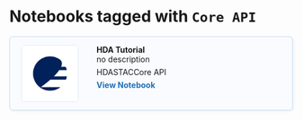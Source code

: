 # Notebooks tagged with `Core API`

<div class="notebook-card" data-tags="HDA STAC Core API" style="display: flex; align-items: flex-start; border: 1px solid #cddff1; border-radius: 6px; padding: 14px 20px; background-color: #f9fbfe; box-shadow: 1px 1px 4px #dfeaf5;">
  <div style="width: 100px; height: 100px; flex-shrink: 0; display: flex; align-items: center; justify-content: center; background-color: #fff; border: 1px solid #e0eaf5; border-radius: 6px; overflow: hidden; margin-right: 32px;">
    <img src="img/EUMETSAT-icon.png" alt="Notebook Thumbnail" style="max-width: 100%; max-height: 100%; object-fit: contain;">
  </div>
  <div style="flex: 1;">
    <strong>HDA Tutorial</strong><br>
    no description
    <div style="margin: 6px 0;">
      <span class="tag">HDA</span><span class="tag">STAC</span><span class="tag">Core API</span>
    </div>
    <a href="production/HDA/REST/HDA-REST-full-version.ipynb" style="text-decoration: none; color: #1d70b8; font-weight: bold;">View Notebook</a>
  </div>
</div>

